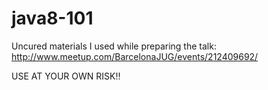 java8-101
=========

Uncured materials I used while preparing the talk: http://www.meetup.com/BarcelonaJUG/events/212409692/

USE AT YOUR OWN RISK!!
